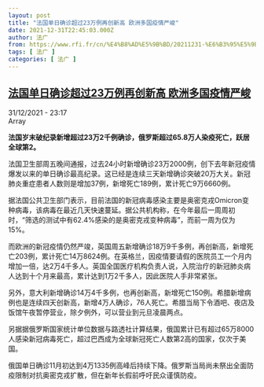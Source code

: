 ```yaml
---
layout: post
title: "法国单日确诊超过23万例再创新高 欧洲多国疫情严峻"
date: 2021-12-31T22:45:03.000Z
author: 法广
from: https://www.rfi.fr/cn/%E4%B8%AD%E5%9B%BD/20211231-%E6%B3%95%E5%9B%BD%E5%8D%95%E6%97%A5%E5%8D%95%E6%97%A5%E7%A1%AE%E8%AF%8A%E8%B6%85%E8%BF%8723%E4%B8%87%E4%BE%8B%E5%86%8D%E5%88%9B%E6%96%B0%E9%AB%98-%E6%AC%A7%E6%B4%B2%E5%A4%9A%E5%9B%BD%E7%96%AB%E6%83%85%E4%B8%A5%E5%B3%BB
tags: [ 法广 ]
categories: [ 法广 ]
---
```

<!--1640990703000-->
[法国单日确诊超过23万例再创新高 欧洲多国疫情严峻](https://www.rfi.fr/cn/%E4%B8%AD%E5%9B%BD/20211231-%E6%B3%95%E5%9B%BD%E5%8D%95%E6%97%A5%E5%8D%95%E6%97%A5%E7%A1%AE%E8%AF%8A%E8%B6%85%E8%BF%8723%E4%B8%87%E4%BE%8B%E5%86%8D%E5%88%9B%E6%96%B0%E9%AB%98-%E6%AC%A7%E6%B4%B2%E5%A4%9A%E5%9B%BD%E7%96%AB%E6%83%85%E4%B8%A5%E5%B3%BB)
------

<div>
<div>31/12/2021 - 23:17</div>Array<p><strong>                    法国岁末破纪录新增超过23万2千例确诊，俄罗斯超过65.8万人染疫死亡，跃居全球第2。                </strong></p><div >                    <p>法国卫生部周五晚间通报，过去24小时新增确诊23万2000例，创下去年新冠疫情爆发以来的单日确诊最高纪录。这已经是连续三天新增确诊突破20万大关。新冠肺炎重症患者人数则是增加37例，新增死亡189例，累计死亡9万6660例。</p><p>据法国公共卫生部门表示，目前法国的新冠病毒感染主要是奥密克戎Omicron变种病毒，该病毒在最近几天快速蔓延。据公共机构称，在今年最后一周周初时，“筛选的测试中有62.4%感染的是奥密克戎变种病毒”，而前一周为仅为15%。</p><p>而欧洲的新冠疫情仍然严竣，英国周五新增确诊18万9千多例，再创新高，新增死亡203例，累计死亡14万8624例。在英格兰，因疫情要请假的医院员工一个月内增加一倍，达2万4千多人。英国全国医疗机构负责人说，入院治疗的新冠肺炎病人达到十个月来最高，累计达到1万2千多人，因此医院人手非常紧张。</p><p>另外，意大利新增确诊14万4千多例，也再创新高，新增死亡150例。希腊新增病例也是连续四天创新高，新增4万人确诊，76人死亡。希腊当局下令酒吧、夜店及饭馆午夜暂停营业，除夕例外，可以营业到元旦凌晨两点。</p><p>另据据俄罗斯国家统计单位数据与路透社计算结果，俄国累计已有超过65万8000人感染新冠病毒死亡，超过巴西成为全球新冠死亡人数第2高的国家，仅次于美国。</p><p>俄国单日确诊11月初达到4万1335例高峰后持续下降。俄罗斯当局尚未祭出全面防疫限制对抗奥密克戎扩散，但在新年长假前呼吁民众谨慎防疫。</p>                                            <div data-selfpromo-newsletter>    </div>    <div data-selfpromo-app>    </div>                </div>
</div>
